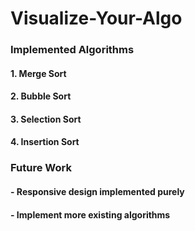 # Visualize-Your-Algo

### Implemented Algorithms

  #### 1. Merge Sort

  #### 2. Bubble Sort

  #### 3. Selection Sort

  #### 4. Insertion Sort

### Future Work

#### - Responsive design implemented purely

#### - Implement more existing algorithms
